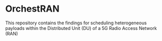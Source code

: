 # OrchestRAN
This repository contains the findings for scheduling heterogeneous payloads within the Distributed Unit (DU) of a 5G Radio Access Network (RAN)
